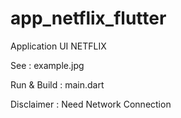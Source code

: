 # app_netflix_flutter

Application UI NETFLIX

See : example.jpg

Run & Build : main.dart

Disclaimer : Need Network Connection
